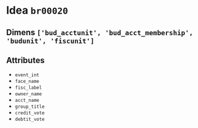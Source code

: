 # Idea `br00020`

## Dimens `['bud_acctunit', 'bud_acct_membership', 'budunit', 'fiscunit']`

## Attributes
- `event_int`
- `face_name`
- `fisc_label`
- `owner_name`
- `acct_name`
- `group_title`
- `credit_vote`
- `debtit_vote`

